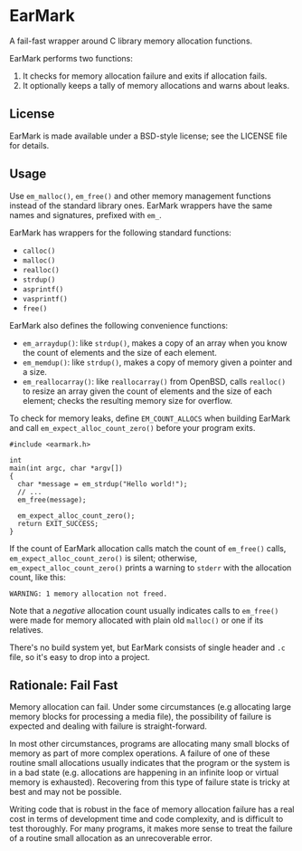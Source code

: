 EarMark
=======

A fail-fast wrapper around C library memory allocation functions.

EarMark performs two functions:

  1.  It checks for memory allocation failure and exits if allocation fails.
  2.  It optionally keeps a tally of memory allocations and warns about leaks.


License
-------
EarMark is made available under a BSD-style license; see the LICENSE file for 
details.


Usage
-----

Use `em_malloc()`, `em_free()` and other memory management functions instead of
the standard library ones.  EarMark wrappers have the same names and 
signatures, prefixed with `em_`.

EarMark has wrappers for the following standard functions:

  -   `calloc()`
  -   `malloc()`
  -   `realloc()`
  -   `strdup()`
  -   `asprintf()`
  -   `vasprintf()`
  -   `free()`
  
EarMark also defines the following convenience functions:

  -   `em_arraydup()`: like `strdup()`, makes a copy of an array when you know
      the count of elements and the size of each element.
  -   `em_memdup()`: like `strdup()`, makes a copy of memory given a pointer 
      and a size.
  -   `em_reallocarray()`: like `reallocarray()` from OpenBSD, calls 
      `realloc()` to resize an array given the count of elements and the size
      of each element; checks the resulting memory size for overflow.

To check for memory leaks, define `EM_COUNT_ALLOCS` when building EarMark and 
call `em_expect_alloc_count_zero()` before your program exits.

    #include <earmark.h>

    int
    main(int argc, char *argv[])
    {
      char *message = em_strdup("Hello world!");
      // ...
      em_free(message);
      
      em_expect_alloc_count_zero();
      return EXIT_SUCCESS;
    }

If the count of EarMark allocation calls match the count of `em_free()` calls,
`em_expect_alloc_count_zero()` is silent; otherwise, 
`em_expect_alloc_count_zero()` prints a warning to `stderr` with the allocation
count, like this:

    WARNING: 1 memory allocation not freed.

Note that a _negative_ allocation count usually indicates calls to `em_free()` 
were made for memory allocated with plain old `malloc()` or one if its
relatives.

There's no build system yet, but EarMark consists of single header and `.c` 
file, so it's easy to drop into a project.


Rationale: Fail Fast
--------------------

Memory allocation can fail. Under some circumstances (e.g allocating large 
memory blocks for processing a media file), the possibility of failure is 
expected and dealing with failure is straight-forward.

In most other circumstances, programs are allocating many small blocks of
memory as part of more complex operations. A failure of one of these routine 
small allocations usually indicates that the program or the system is in a bad 
state (e.g. allocations are happening in an infinite loop or virtual memory is 
exhausted). Recovering from this type of failure state is tricky at best and 
may not be possible.

Writing code that is robust in the face of memory allocation failure has a real
cost in terms of development time and code complexity, and is difficult to test 
thoroughly. For many programs, it makes more sense to treat the failure of a 
routine small allocation as an unrecoverable error.

